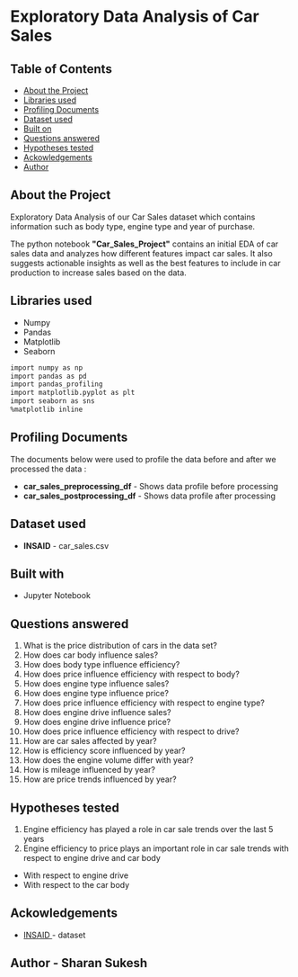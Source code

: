 # Exploratory Data Analysis of Car Sales

<!-- TABLE OF CONTENTS -->
## Table of Contents

* [About the Project](#about-the-project)
* [Libraries used](#libraries-used)
* [Profiling Documents](profiling-documents)
* [Dataset used](#dataset-used)
* [Built on](#built-on)
* [Questions answered](#questions-answered)
* [Hypotheses tested](#hypotheses-tested)
* [Ackowledgements](#ackowledgements)
* [Author](#author)

## About the Project 

Exploratory Data Analysis of our Car Sales dataset which contains information such as body type, engine type and year of purchase.

The python notebook __"Car_Sales_Project"__ contains an initial EDA of car sales data and analyzes how different features impact car sales. It also suggests actionable insights as well as the best features to include in car production to increase sales based on the data. 

## Libraries used
* Numpy
* Pandas
* Matplotlib
* Seaborn

```bash
import numpy as np                                                
import pandas as pd                                               
import pandas_profiling
import matplotlib.pyplot as plt
import seaborn as sns            
%matplotlib inline
```

## Profiling Documents 
The documents below were used to profile the data before and after we processed the data :
 * __car_sales_preprocessing_df__ - Shows data profile before processing
 * __car_sales_postprocessing_df__ - Shows data profile after processing

## Dataset used 
* __INSAID__ - car_sales.csv

## Built with
* Jupyter Notebook

## Questions answered 
1. What is the price distribution of cars in the data set?
2. How does car body influence sales?
3. How does body type influence efficiency?
4. How does price influence efficiency with respect to body?
5. How does engine type influence sales?
6. How does engine type influence price?
7. How does price influence efficiency with respect to engine type?
8. How does engine drive influence sales?
9. How does engine drive influence price?
10. How does price influence efficiency with respect to drive?
11. How are car sales affected by year?
12. How is efficiency score influenced by year?
13. How does the engine volume differ with year?
14. How is mileage influenced by year?
15. How are price trends influenced by year?

## Hypotheses tested
1. Engine efficiency has played a role in car sale trends over the last 5 years
2. Engine efficiency to price plays an important role in car sale trends with respect to engine drive and car body
  * With respect to engine drive
  * With respect to the car body

## Ackowledgements
* <a href='https://www.insaid.co'> INSAID </a> - dataset

## Author - Sharan Sukesh
